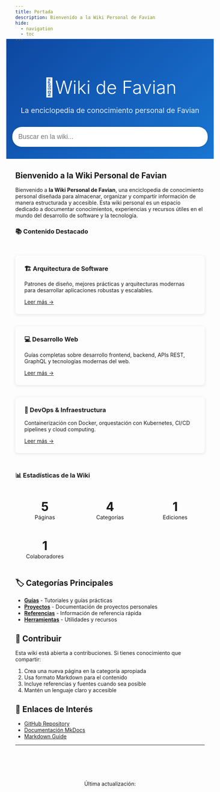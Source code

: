 ```yaml
---
title: Portada
description: Bienvenido a la Wiki Personal de Favian
hide:
  - navigation
  - toc
---
```


<style>
.wiki-header {
  background: linear-gradient(135deg, #0d47a1 0%, #1976d2 100%);
  color: white;
  padding: 2rem 1rem;
  text-align: center;
  margin: -1.5rem -1.5rem 2rem -1.5rem;
}

.wiki-header h1 {
  font-size: 3rem;
  margin-bottom: 0.5rem;
  font-weight: 300;
}

.wiki-subtitle {
  font-size: 1.2rem;
  opacity: 0.9;
  margin-bottom: 2rem;
}

.search-container {
  max-width: 600px;
  margin: 0 auto;
}

.search-box {
  width: 100%;
  padding: 1rem;
  border: none;
  border-radius: 25px;
  font-size: 1.1rem;
  box-shadow: 0 2px 10px rgba(0,0,0,0.1);
}

.featured-content {
  display: grid;
  grid-template-columns: repeat(auto-fit, minmax(300px, 1fr));
  gap: 2rem;
  margin: 3rem 0;
}

.feature-card {
  background: var(--md-default-bg-color);
  border-radius: 8px;
  padding: 1.5rem;
  box-shadow: 0 2px 8px rgba(0,0,0,0.1);
  border: 1px solid var(--md-default-fg-color--light);
}

.feature-card h3 {
  color: var(--md-primary-fg-color);
  margin-top: 0;
}

.stats-grid {
  display: grid;
  grid-template-columns: repeat(auto-fit, minmax(150px, 1fr));
  gap: 1rem;
  margin: 2rem 0;
}

.stat-box {
  text-align: center;
  padding: 1rem;
  background: var(--md-code-bg-color);
  border-radius: 8px;
}

.stat-number {
  font-size: 2rem;
  font-weight: bold;
  color: var(--md-primary-fg-color);
}

.stat-label {
  font-size: 0.9rem;
  color: var(--md-default-fg-color--light);
}
</style>

<div class="wiki-header">
  <h1>🎯Wiki de Favian</h1>
  <p class="wiki-subtitle">La enciclopedia de conocimiento personal de Favian</p>

  <div class="search-container">
    <input type="text" class="search-box" placeholder="Buscar en la wiki..." id="search-input">
  </div>
</div>

## Bienvenido a la Wiki Personal de Favian

Bienvenido a **la Wiki Personal de Favian**, una enciclopedia de conocimiento personal diseñada para almacenar, organizar y compartir información de manera estructurada y accesible. Esta wiki personal es un espacio dedicado a documentar conocimientos, experiencias y recursos útiles en el mundo del desarrollo de software y la tecnología.

### 📚 Contenido Destacado

<div class="featured-content">
  <div class="feature-card">
    <h3>🏗️ Arquitectura de Software</h3>
    <p>Patrones de diseño, mejores prácticas y arquitecturas modernas para desarrollar aplicaciones robustas y escalables.</p>
    <a href="guias/index.md">Leer más →</a>
  </div>

  <div class="feature-card">
    <h3>💻 Desarrollo Web</h3>
    <p>Guías completas sobre desarrollo frontend, backend, APIs REST, GraphQL y tecnologías modernas del web.</p>
    <a href="guias/index.md">Leer más →</a>
  </div>

  <div class="feature-card">
    <h3>🚀 DevOps & Infraestructura</h3>
    <p>Containerización con Docker, orquestación con Kubernetes, CI/CD pipelines y cloud computing.</p>
    <a href="guias/index.md">Leer más →</a>
  </div>
</div>

### 📊 Estadísticas de la Wiki

<div class="stats-grid">
  <div class="stat-box">
    <div class="stat-number" id="pages-count">5</div>
    <div class="stat-label">Páginas</div>
  </div>
  <div class="stat-box">
    <div class="stat-number" id="categories-count">4</div>
    <div class="stat-label">Categorías</div>
  </div>
  <div class="stat-box">
    <div class="stat-number" id="edits-count">1</div>
    <div class="stat-label">Ediciones</div>
  </div>
  <div class="stat-box">
    <div class="stat-number" id="contributors-count">1</div>
    <div class="stat-label">Colaboradores</div>
  </div>
</div>

## 🏷️ Categorías Principales

- **[Guías](guias/index.md)** - Tutoriales y guías prácticas
- **[Proyectos](proyectos/index.md)** - Documentación de proyectos personales
- **[Referencias](referencias/index.md)** - Información de referencia rápida
- **[Herramientas](herramientas/index.md)** - Utilidades y recursos

## 📝 Contribuir

Esta wiki está abierta a contribuciones. Si tienes conocimiento que compartir:

1. Crea una nueva página en la categoría apropiada
2. Usa formato Markdown para el contenido
3. Incluye referencias y fuentes cuando sea posible
4. Mantén un lenguaje claro y accesible

## 🔗 Enlaces de Interés

- [GitHub Repository](https://github.com/fabinnerself)
- [Documentación MkDocs](https://squidfunk.github.io/mkdocs-material/)
- [Markdown Guide](https://www.markdownguide.org/)

---

<div style="text-align: center; margin-top: 3rem; padding-top: 2rem; border-top: 1px solid var(--md-default-fg-color--light);">
  <p style="color: var(--md-default-fg-color--light);">
    Última actualización: <span id="last-updated"></span>
  </p>
</div>

<script>
  // Custom search functionality that integrates with MkDocs Material search
  document.getElementById('search-input').addEventListener('keypress', function(e) {
    if (e.key === 'Enter') {
      const query = this.value.trim();
      if (query) {
        // Trigger MkDocs Material's built-in search modal
        const searchInput = document.querySelector('.md-search__input');
        if (searchInput) {
          // Set the search query in the built-in search input
          searchInput.value = query;
          // Trigger input event to activate search
          searchInput.dispatchEvent(new Event('input', { bubbles: true }));
          // Focus the search input to show results
          searchInput.focus();
        } else {
          // Fallback: try to open search page if it exists
          window.location.href = '/search/?q=' + encodeURIComponent(query);
        }
      }
    }
  });

  // Set last updated date
  document.getElementById('last-updated').textContent = new Date().toLocaleDateString('es-ES');
</script>
</div>
